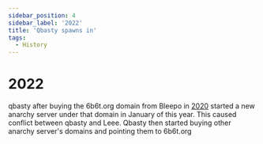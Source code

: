 ```yaml
---
sidebar_position: 4
sidebar_label: '2022'
title: 'Qbasty spawns in'
tags:
  - History
---
```


# 2022

qbasty after buying the 6b6t.org domain from Bleepo in [2020](./2020.md) started a new anarchy server under that domain in January of this year. This caused conflict between qbasty and Leee. Qbasty then started buying other anarchy server's domains and pointing them to 6b6t.org